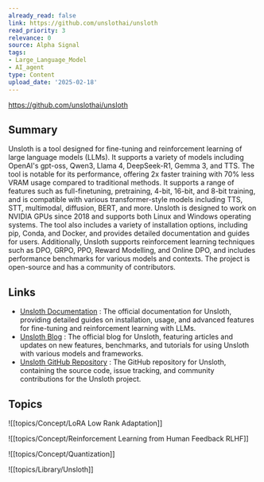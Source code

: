 ```yaml
---
already_read: false
link: https://github.com/unslothai/unsloth
read_priority: 3
relevance: 0
source: Alpha Signal
tags:
- Large_Language_Model
- AI_agent
type: Content
upload_date: '2025-02-18'
---
```


https://github.com/unslothai/unsloth
## Summary

Unsloth is a tool designed for fine-tuning and reinforcement learning of large language models (LLMs). It supports a variety of models including OpenAI's gpt-oss, Qwen3, Llama 4, DeepSeek-R1, Gemma 3, and TTS. The tool is notable for its performance, offering 2x faster training with 70% less VRAM usage compared to traditional methods. It supports a range of features such as full-finetuning, pretraining, 4-bit, 16-bit, and 8-bit training, and is compatible with various transformer-style models including TTS, STT, multimodal, diffusion, BERT, and more. Unsloth is designed to work on NVIDIA GPUs since 2018 and supports both Linux and Windows operating systems. The tool also includes a variety of installation options, including pip, Conda, and Docker, and provides detailed documentation and guides for users. Additionally, Unsloth supports reinforcement learning techniques such as DPO, GRPO, PPO, Reward Modelling, and Online DPO, and includes performance benchmarks for various models and contexts. The project is open-source and has a community of contributors.
## Links

- [Unsloth Documentation](https://docs.unsloth.ai/) : The official documentation for Unsloth, providing detailed guides on installation, usage, and advanced features for fine-tuning and reinforcement learning with LLMs.
- [Unsloth Blog](https://unsloth.ai/blog) : The official blog for Unsloth, featuring articles and updates on new features, benchmarks, and tutorials for using Unsloth with various models and frameworks.
- [Unsloth GitHub Repository](https://github.com/unslothai/unsloth) : The GitHub repository for Unsloth, containing the source code, issue tracking, and community contributions for the Unsloth project.

## Topics

![[topics/Concept/LoRA Low Rank Adaptation]]

![[topics/Concept/Reinforcement Learning from Human Feedback RLHF]]

![[topics/Concept/Quantization]]

![[topics/Library/Unsloth]]